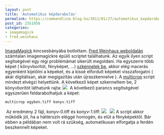 ```yaml
---
layout: post
title: 'Automatikus képdarabolás'
permalink: https://commandline.blog.hu/2011/01/27/automatikus_kepdarabolas
post_id: 2551958
categories: 
- imagemagick
- fred_weinhaus
---
```


[ImagaMagick](http://www.imagemagick.org/) kincsesbányába botlottam. 
[Fred Weinhaus weboldalán](http://www.fmwconcepts.com/imagemagick/) számtalan imagemagickre épülő scriptet találhatunk. 
Az egyik ilyen script segítségével egy régi problémámat sikerült megoldani. Ha egyszerre több képet ( könyvborítót, fényképet, ...) 
[szkennelek be](http://commandline.blog.hu/2011/01/15/szkenneles), akkor elég macerás egyenként kijelölni a képeket, és a kissé elfordult képeket visszaforgatni ( akár digitálisan, akár megigazítás után újraszkennelve ). 
A 
[multicrop](http://www.fmwconcepts.com/imagemagick/multicrop/) script mindezt elvégzi helyettünk. A következő képet szkenneltem be, 2 könyvborítót láthatunk rajta: 
![](http://commandline.blog.hu/media/image/egyben.jpg) 
 A következő parancs segítségével egyszerűen feldarabolhatjuk a képet: 
```
multicrop egyben.tiff konyv.tiff
``` 
 Az eredmény 2 fájl, konyv-0.tiff és konyv-1.tiff: 
![](http://commandline.blog.hu/media/image/konyv1.jpg) 
 
![](http://commandline.blog.hu/media/image/konyv2.jpg) 
A script akkor működik jól, ha a háttérszín eléggé homogén, és elüt a fényképektől. Bár ebben a példában nem volt rá szükség, automatikusan elforgatja a ferdén beszkennelt képeket.